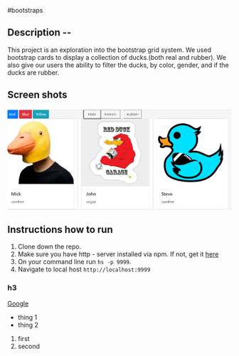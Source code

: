 #bootstraps
## Description -- 
This project is an exploration into the bootstrap grid system.  We used bootstrap cards to display a collection of ducks.(both real and rubber).  We also give our users the ability to filter the ducks, by color, gender, and if the ducks are rubber.

## Screen shots
![Main Screen](./screenshots/ducks.PNG)


## Instructions how to run
1.  Clone down the repo.
2. Make sure you have http - server installed via npm.  If not, get it [here](https://www.npmjs.com/package/http-server)
3. On your command line run `hs -p 9999`.
4.  Navigate to local host `http://localhost:9999`







 ### h3
 [Google](www.google.com)
 * thing 1
 * thing 2
 1. first
 2. second
